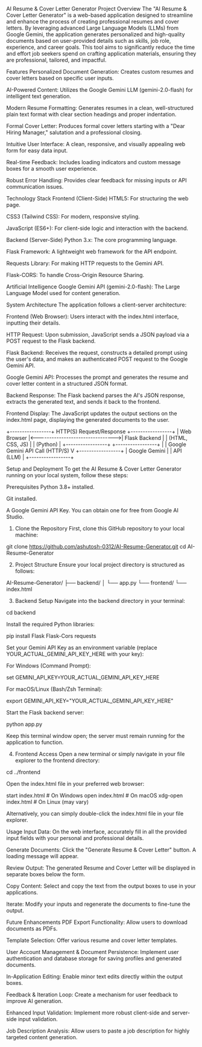 AI Resume & Cover Letter Generator
Project Overview
The "AI Resume & Cover Letter Generator" is a web-based application designed to streamline and enhance the process of creating professional resumes and cover letters. By leveraging advanced Large Language Models (LLMs) from Google Gemini, the application generates personalized and high-quality documents based on user-provided details such as skills, job role, experience, and career goals. This tool aims to significantly reduce the time and effort job seekers spend on crafting application materials, ensuring they are professional, tailored, and impactful.

Features
Personalized Document Generation: Creates custom resumes and cover letters based on specific user inputs.

AI-Powered Content: Utilizes the Google Gemini LLM (gemini-2.0-flash) for intelligent text generation.

Modern Resume Formatting: Generates resumes in a clean, well-structured plain text format with clear section headings and proper indentation.

Formal Cover Letter: Produces formal cover letters starting with a "Dear Hiring Manager," salutation and a professional closing.

Intuitive User Interface: A clean, responsive, and visually appealing web form for easy data input.

Real-time Feedback: Includes loading indicators and custom message boxes for a smooth user experience.

Robust Error Handling: Provides clear feedback for missing inputs or API communication issues.

Technology Stack
Frontend (Client-Side)
HTML5: For structuring the web page.

CSS3 (Tailwind CSS): For modern, responsive styling.

JavaScript (ES6+): For client-side logic and interaction with the backend.

Backend (Server-Side)
Python 3.x: The core programming language.

Flask Framework: A lightweight web framework for the API endpoint.

Requests Library: For making HTTP requests to the Gemini API.

Flask-CORS: To handle Cross-Origin Resource Sharing.

Artificial Intelligence
Google Gemini API (gemini-2.0-flash): The Large Language Model used for content generation.

System Architecture
The application follows a client-server architecture:

Frontend (Web Browser): Users interact with the index.html interface, inputting their details.

HTTP Request: Upon submission, JavaScript sends a JSON payload via a POST request to the Flask backend.

Flask Backend: Receives the request, constructs a detailed prompt using the user's data, and makes an authenticated POST request to the Google Gemini API.

Google Gemini API: Processes the prompt and generates the resume and cover letter content in a structured JSON format.

Backend Response: The Flask backend parses the AI's JSON response, extracts the generated text, and sends it back to the frontend.

Frontend Display: The JavaScript updates the output sections on the index.html page, displaying the generated documents to the user.

+-----------------+     HTTP(S) Request/Response     +-----------------+
|   Web Browser   |<-------------------------------->| Flask Backend   |
| (HTML, CSS, JS) |                                  | (Python)        |
+-----------------+                                  +-----------------+
                                                             |
                                                             | Google Gemini API Call (HTTP/S)
                                                             V
                                                       +-----------------+
                                                       | Google Gemini   |
                                                       | API (LLM)       |
                                                       +-----------------+

Setup and Deployment
To get the AI Resume & Cover Letter Generator running on your local system, follow these steps:

Prerequisites
Python 3.8+ installed.

Git installed.

A Google Gemini API Key. You can obtain one for free from Google AI Studio.

1. Clone the Repository
First, clone this GitHub repository to your local machine:

git clone https://github.com/ashutosh-0312/AI-Resume-Generator.git
cd AI-Resume-Generator

2. Project Structure
Ensure your local project directory is structured as follows:

AI-Resume-Generator/
├── backend/
│   └── app.py
└── frontend/
    └── index.html

3. Backend Setup
Navigate into the backend directory in your terminal:

cd backend

Install the required Python libraries:

pip install Flask Flask-Cors requests

Set your Gemini API Key as an environment variable (replace YOUR_ACTUAL_GEMINI_API_KEY_HERE with your key):

For Windows (Command Prompt):

set GEMINI_API_KEY=YOUR_ACTUAL_GEMINI_API_KEY_HERE

For macOS/Linux (Bash/Zsh Terminal):

export GEMINI_API_KEY="YOUR_ACTUAL_GEMINI_API_KEY_HERE"

Start the Flask backend server:

python app.py

Keep this terminal window open; the server must remain running for the application to function.

4. Frontend Access
Open a new terminal or simply navigate in your file explorer to the frontend directory:

cd ../frontend

Open the index.html file in your preferred web browser:

start index.html  # On Windows
open index.html   # On macOS
xdg-open index.html # On Linux (may vary)

Alternatively, you can simply double-click the index.html file in your file explorer.

Usage
Input Data: On the web interface, accurately fill in all the provided input fields with your personal and professional details.

Generate Documents: Click the "Generate Resume & Cover Letter" button. A loading message will appear.

Review Output: The generated Resume and Cover Letter will be displayed in separate boxes below the form.

Copy Content: Select and copy the text from the output boxes to use in your applications.

Iterate: Modify your inputs and regenerate the documents to fine-tune the output.

Future Enhancements
PDF Export Functionality: Allow users to download documents as PDFs.

Template Selection: Offer various resume and cover letter templates.

User Account Management & Document Persistence: Implement user authentication and database storage for saving profiles and generated documents.

In-Application Editing: Enable minor text edits directly within the output boxes.

Feedback & Iteration Loop: Create a mechanism for user feedback to improve AI generation.

Enhanced Input Validation: Implement more robust client-side and server-side input validation.

Job Description Analysis: Allow users to paste a job description for highly targeted content generation.